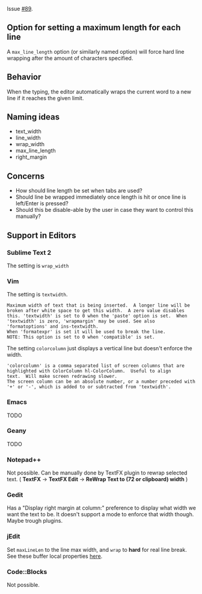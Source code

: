 Issue [#89](https://github.com/editorconfig/editorconfig/issues/89).

## Option for setting a maximum length for each line

A `max_line_length` option (or similarly named option) will force hard line wrapping after the amount of characters specified.

## Behavior

When the typing, the editor automatically wraps the current word to a new line if it reaches the given limit.

## Naming ideas

- text_width
- line_width
- wrap_width
- max_line_length
- right_margin

## Concerns

- How should line length be set when tabs are used?
- Should line be wrapped immediately once length is hit or once line is left/Enter is pressed?
- Should this be disable-able by the user in case they want to control this manually?


## Support in Editors

### Sublime Text 2

The setting is `wrap_width`

### Vim

The setting is `textwidth`.

```
Maximum width of text that is being inserted.  A longer line will be
broken after white space to get this width.  A zero value disables
this. 'textwidth' is set to 0 when the 'paste' option is set.  When
'textwidth' is zero, 'wrapmargin' may be used. See also
'formatoptions' and ins-textwidth.
When 'formatexpr' is set it will be used to break the line.
NOTE: This option is set to 0 when 'compatible' is set.
```

The setting `colorcolumn` just displays a vertical line but doesn't enforce the width.

```
'colorcolumn' is a comma separated list of screen columns that are
highlighted with ColorColumn hl-ColorColumn.  Useful to align
text.  Will make screen redrawing slower.
The screen column can be an absolute number, or a number preceded with
'+' or '-', which is added to or subtracted from 'textwidth'.
```

### Emacs

TODO

### Geany

TODO

### Notepad++

Not possible. Can be manually done by TextFX plugin to rewrap selected text. ( **TextFX** -> **TextFX Edit** -> **ReWrap Text to (72 or clipboard) width** )

### Gedit

Has a "Display right margin at column:" preference to display what width we want the text to be. It doesn't support a mode to enforce that width though. Maybe trough plugins.

### jEdit

Set `maxLineLen` to the line max width, and `wrap` to **hard** for real line break. See these buffer local properties [here](http://www.jedit.org/users-guide/buffer-local.html).

### Code::Blocks

Not possible.